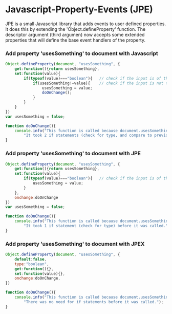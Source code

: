 # Javascript-Property-Events (JPE)

JPE is a small Javascript library that adds events to user defined properties. It does this by extending the 'Object.defineProperty' function. The descriptor argument (third argumen) now accepts some extended properties that will define the base event handlers of the property.

### Add property 'usesSomething' to document with Javascript
```javascript
Object.defineProperty(document, "usesSomething", {
    get:function(){return usesSomething},
    set:function(value){
        if(typeof(value)==="boolean"){   // check if the input is of the type 'boolean'
            if(usesSomething!=value){    // check if the input is not the stored value
                usesSomething = value;
                doOnChange();
            }
        }
    }
})
var usesSomething = false;

function doOnChange(){
    console.info("This function is called because document.usesSomething is changed. "+
        "It took 2 if statements (check for type, and compare to previous value) before it was called.");
}
```

### Add property 'usesSomething' to document with JPE
```javascript
Object.defineProperty(document, "usesSomething", {
    get:function(){return usesSomething},
    set:function(value){
        if(typeof(value)==="boolean"){   // check if the input is of the type 'boolean'
            usesSomething = value;
        }
    },
    onchange:doOnChange
})
var usesSomething = false;

function doOnChange(){
    console.info("This function is called because document.usesSomething is changed. "+
        "It took 1 if statement (check for type) before it was called.");
}
```

### Add property 'usesSomething' to document with JPEX
```javascript
Object.defineProperty(document, "usesSomething", {
    default:false,
    type:"boolean",
    get:function(){},
    set:function(value){},
    onchange:doOnChange,
})

function doOnChange(){
    console.info("This function is called because document.usesSomething is changed. "+
        "There was no need for if statements before it was called.");
}
```
